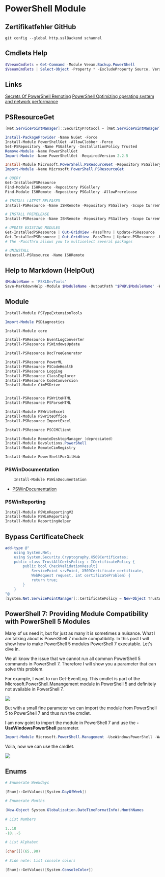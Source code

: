 # PowerShell Module

## Zertifikatfehler GitHub

```shell
git config --global http.sslBackend schannel
```

## Cmdlets Help

```powershell
$VeeamCmdlets = Get-Command -Module Veeam.Backup.PowerShell
$VeeamCmdlets | Select-Object -Property * -ExcludeProperty Source, Version, ModuleName, ResolvedCommand, HelpUri | ConvertTo-Csv -Delimiter ';' -NoTypeInformation | Out-File -FilePath "A:\Veeam\VeeamCmdlets.csv" -Encoding utf8
```

## Links

[Secrets Of PowerShell Remoting](https://github.com/devops-collective-inc/secrets-of-powershell-remoting)
[PowerShell Optimizing operating system and network performance](https://learn.microsoft.com/en-us/biztalk/technical-guides/windows-powershell-scripts)

## PSResourceGet

```powershell
[Net.ServicePointManager]::SecurityProtocol = [Net.ServicePointManager]::SecurityProtocol -bor [Net.SecurityProtocolType]::Tls12

Install-PackageProvider -Name NuGet -Force
Install-Module PowerShellGet -AllowClobber -Force
Set-PSRepository -Name PSGallery -InstallationPolicy Trusted
Remove-Module -Name PowerShellGet
Import-Module -Name PowerShellGet -RequiredVersion 2.2.5

Install-Module Microsoft.PowerShell.PSResourceGet -Repository PSGallery
Import-Module -Name Microsoft.PowerShell.PSResourceGet

# QUERY
Get-InstalledPSResource
Find-Module ISHRemote -Repository PSGallery 
Find-Module ISHRemote -Repository PSGallery -AllowPrerelease

# INSTALL LATEST RELEASED
Install-PSResource -Name ISHRemote -Repository PSGallery -Scope CurrentUser

# INSTALL PRERELEASE
Install-PSResource -Name ISHRemote -Repository PSGallery -Scope CurrentUser -Prerelease

# UPDATE EXISTING MODULES
Get-InstalledPSResource | Out-GridView -PassThru | Update-PSResource 
Get-InstalledPSResource | Out-GridView -PassThru | Update-PSResource -Prerelease
# The -PassThru allows you to multiselect several packages

# UNINSTALL
Uninstall-PSResource -Name ISHRemote
```

## Help to Markdown (HelpOut)

```powershell
$ModuleName = 'PSXLDevTools'
Save-MarkdownHelp -Module $ModuleName -OutputPath "$PWD\$ModuleName" -Wiki -SkipCommandType Alias
```

## Module

```powershell
Install-Module PSTypeExtensionTools

Import-Module PSDiagnostics

Install-Module core

Install-PSResource EventLogConverter
Install-PSResource PSWindowsUpdate

Install-PSResource DocTreeGenerator

Install-PSResource PowerML
Install-PSResource PSCodeHealth
Install-PSResource Logging
Install-PSResource ClassExplorer
Install-PSResource CodeConversion
Install-Module CimPSDrive


Install-PSResource PSWriteHTML
Install-PSResource PSParseHTML

Install-Module PSWriteExcel
Install-Module PSwriteOffice
Install-PSResource ImportExcel

Install-PSResource PSCCMClient

Install-Module RemoteDesktopManager (depreciated)
Install-Module Devolutions.PowerShell
Install-Module RemoteCimRegistry

Install-Module PowerShellForGitHub

```

### PSWinDocumentation

```powershell
    Install-Module PSWinDocumentation
```

- [PSWinDocumentation](https://evotec.xyz/hub/scripts/pswindocumentation-powershell-module/)

### PSWinReporting

```powershell
Install-Module PSWinReportingV2
Install-Module PSWinReporting
Install-Module ReportingHelper
```

## Bypass CertificateCheck

```powershell
add-type @"
    using System.Net;
    using System.Security.Cryptography.X509Certificates;
    public class TrustAllCertsPolicy : ICertificatePolicy {
        public bool CheckValidationResult(
            ServicePoint srvPoint, X509Certificate certificate,
            WebRequest request, int certificateProblem) {
            return true;
        }
    }
"@
[System.Net.ServicePointManager]::CertificatePolicy = New-Object TrustAllCertsPolicy
```

## PowerShell 7: Providing Module Compatibility with PowerShell 5 Modules

Many of us need it, but for just as many it is sometimes a nuisance. What I am talking about is PowerShell 7 module compatibility. In this post I will show how to make PowerShell 5 modules PowerShell 7 executable. Let's dive in.

We all know the issue that we cannot run all common PowerShell 5 commands in PowerShell 7. Therefore I will show you a parameter that can solve this problem.

For example, I want to run Get-EventLog. This cmdlet is part of the Microsoft.PowerShell.Manangement module in PowerShell 5 and definitely not available in PowerShell 7.

![](https://sid-500.com/wp-content/uploads/2022/03/image-2.png)

But with a small fine parameter we can import the module from PowerShell 5 to PowerShell 7 and thus run the cmdlet.

I am now goint to import the module in PowerShell 7 and use the **\-UseWindowsPowerShell** parameter.

```powershell
Import-Module Microsoft.PowerShell.Management -UseWindowsPowerShell -WarningAction Ignore
```

Voila, now we can use the cmdlet.

![](https://sid-500.com/wp-content/uploads/2022/03/image-3.png)

## Enums

```powershell
# Enumerate Weekdays
 
[Enum]::GetValues([System.DayOfWeek])
 
# Enumerate Months
 
(New-Object System.Globalization.DateTimeFormatInfo).MonthNames
 
# List Numbers
 
1..10
-10..-5
 
# List Alphabet
 
[char[]](65..90)
 
# Side note: List console colors
 
[Enum]::GetValues([System.ConsoleColor])
```
